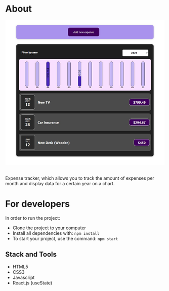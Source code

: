 # About

<div align="center">
    <img src="https://github.com/IvanVasiunin/expense_tracker/blob/main/public/app_UI.jpg" alt="certificate" />
</div>
<br>

Expense tracker, which allows you to track the amount of expenses per month and display data for a certain year on a chart.

# For developers

In order to run the project:

- Clone the project to your computer
- Install all dependencies with: <code>npm install</code>
- To start your project, use the command: <code>npm start</code>

## Stack and Tools

- HTML5
- CSS3
- Javascript
- React.js (useState)
